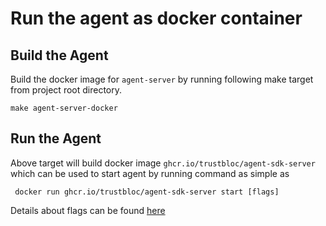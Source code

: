 # Run the agent as docker container

## Build the Agent
Build the docker image for `agent-server` by running following make target from project root directory. 

`make agent-server-docker`

## Run the Agent
Above target will build docker image `ghcr.io/trustbloc/agent-sdk-server` which can be used to start agent by running command as simple as 

```
 docker run ghcr.io/trustbloc/agent-sdk-server start [flags] 
```

Details about flags can be found [here](agent_cli.md#Agent-Parameters)